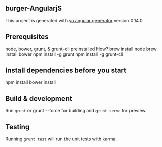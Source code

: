 ## burger-AngularjS

This project is generated with [yo angular generator](https://github.com/yeoman/generator-angular)
version 0.14.0.

## Prerequisites
node, bower, grunt, & grunt-cli preinstalled
How?
brew install node
brew install bower
npm install -g grunt
npm install -g grunt-cli

## Install dependencies before you start
npm install
bower install

## Build & development

Run `grunt` or grunt --force for building and `grunt serve` for preview.

## Testing

Running `grunt test` will run the unit tests with karma.
